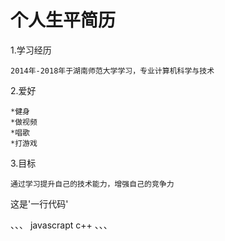 # 个人生平简历

1.学习经历

    2014年-2018年于湖南师范大学学习，专业计算机科学与技术
2.爱好

    *健身
    *做视频
    *唱歌
    *打游戏
3.目标

    通过学习提升自己的技术能力，增强自己的竞争力

这是'一行代码'
   
、、、
    javascrapt
    c++
、、、
